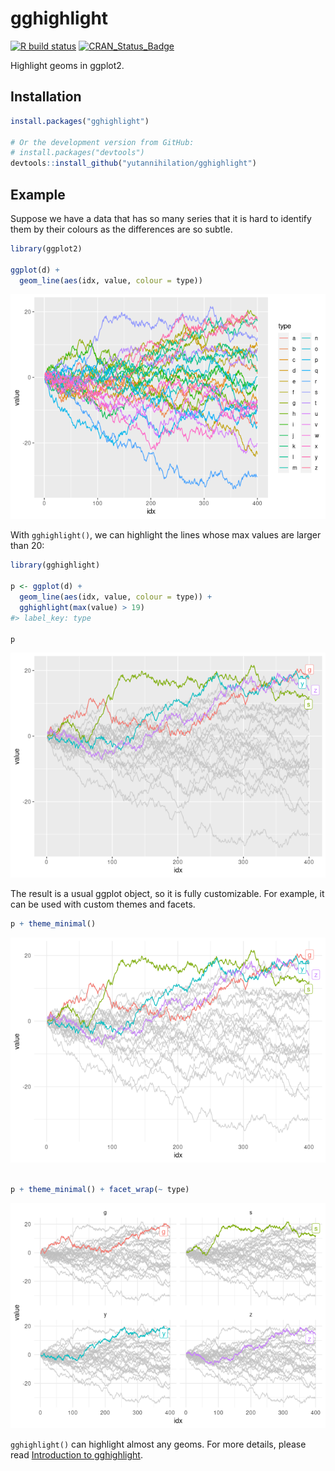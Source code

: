
<!-- README.md is generated from README.Rmd. Please edit that file -->

# gghighlight

<!-- badges: start -->

[![R build
status](https://github.com/yutannihilation/gghighlight/workflows/R-CMD-check/badge.svg)](https://github.com/yutannihilation/gghighlight/actions)
[![CRAN\_Status\_Badge](https://www.r-pkg.org/badges/version/gghighlight)](https://cran.r-project.org/package=gghighlight)
<!-- badges: end -->

Highlight geoms in ggplot2.

## Installation

``` r
install.packages("gghighlight")

# Or the development version from GitHub:
# install.packages("devtools")
devtools::install_github("yutannihilation/gghighlight")
```

## Example

Suppose we have a data that has so many series that it is hard to
identify them by their colours as the differences are so subtle.

``` r
library(ggplot2)

ggplot(d) +
  geom_line(aes(idx, value, colour = type))
```

![](man/figures/README-ggplot2-simple-1.png)<!-- -->

With `gghighlight()`, we can highlight the lines whose max values are
larger than 20:

``` r
library(gghighlight)

p <- ggplot(d) +
  geom_line(aes(idx, value, colour = type)) +
  gghighlight(max(value) > 19)
#> label_key: type

p
```

![](man/figures/README-gghighlight-simple-1.png)<!-- -->

The result is a usual ggplot object, so it is fully customizable. For
example, it can be used with custom themes and facets.

``` r
p + theme_minimal()
```

![](man/figures/README-gghighlight-theme-facets-1.png)<!-- -->

``` r

p + theme_minimal() + facet_wrap(~ type)
```

![](man/figures/README-gghighlight-theme-facets-2.png)<!-- -->

`gghighlight()` can highlight almost any geoms. For more details, please
read [Introduction to
gghighlight](https://yutannihilation.github.io/gghighlight/articles/gghighlight.html).

